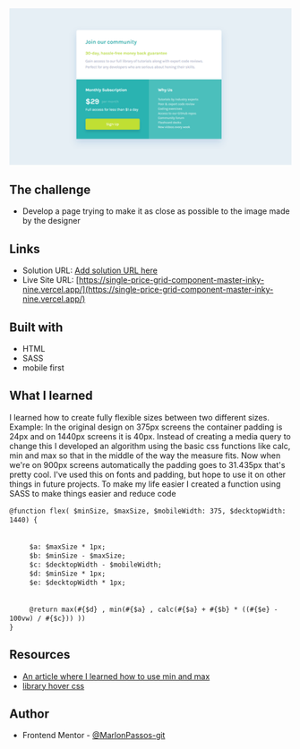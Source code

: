 <img src="print.png">

## The challenge

- Develop a page trying to make it as close as possible to the image made by the designer



## Links

- Solution URL: [Add solution URL here](https://your-solution-url.com)
- Live Site URL: [https://single-price-grid-component-master-inky-nine.vercel.app/](https://single-price-grid-component-master-inky-nine.vercel.app/)


## Built with

-  HTML
-  SASS
-  mobile first


## What I learned

I learned how to create fully flexible sizes between two different sizes. Example:
In the original design on 375px screens the container padding is 24px and on 1440px screens it is 40px. Instead of creating a media query to change this I developed an algorithm using the basic css functions like calc, min and max so that in the middle of the way the measure fits. Now when we're on 900px screens automatically the padding goes to 31.435px that's pretty cool. I've used this on fonts and padding, but hope to use it on other things in future projects.
To make my life easier I created a function using SASS to make things easier and reduce code

```
@function flex( $minSize, $maxSize, $mobileWidth: 375, $decktopWidth: 1440) {


     $a: $maxSize * 1px;
     $b: $minSize - $maxSize;
     $c: $decktopWidth - $mobileWidth;
     $d: $minSize * 1px;
     $e: $decktopWidth * 1px;


     @return max(#{$d} , min(#{$a} , calc(#{$a} + #{$b} * ((#{$e} - 100vw) / #{$c})) ))
}
```

## **Resources**

- [An article where I learned how to use min and max](https://ishadeed.com/article/conditional-border-radius/)
- [library hover css](http://ianlunn.github.io/Hover/)

## **Author**

- Frontend Mentor - [@MarlonPassos-git](https://www.frontendmentor.io/profile/MarlonPassos-git)

